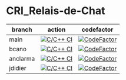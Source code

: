 # CRI_Relais-de-Chat
| branch       | action | codefactor |
|--------------|--------|------------|
| main         | [![C/C++ CI](https://github.com/BarbaraC12/CRI_Relais-de-Chat/actions/workflows/c-cpp.yml/badge.svg?branch=main)](https://github.com/BarbaraC12/CRI_Relais-de-Chat/actions/workflows/c-cpp.yml) | [![CodeFactor](https://www.codefactor.io/repository/github/barbarac12/cri_relais-de-chat/badge/main)](https://www.codefactor.io/repository/github/barbarac12/cri_relais-de-chat/overview/main) |
| bcano | [![C/C++ CI](https://github.com/BarbaraC12/CRI_Relais-de-Chat/actions/workflows/c-cpp.yml/badge.svg?branch=bcano)](https://github.com/BarbaraC12/CRI_Relais-de-Chat/actions/workflows/c-cpp.yml) | [![CodeFactor](https://www.codefactor.io/repository/github/barbarac12/cri_relais-de-chat/badge/bcano)](https://www.codefactor.io/repository/github/barbarac12/cri_relais-de-chat/overview/bcano) |
| anclarma | [![C/C++ CI](https://github.com/BarbaraC12/CRI_Relais-de-Chat/actions/workflows/c-cpp.yml/badge.svg?branch=anclarma)](https://github.com/BarbaraC12/CRI_Relais-de-Chat/actions/workflows/c-cpp.yml) | [![CodeFactor](https://www.codefactor.io/repository/github/barbarac12/cri_relais-de-chat/badge/anclarma)](https://www.codefactor.io/repository/github/barbarac12/cri_relais-de-chat/overview/anclarma) |
| jdidier | [![C/C++ CI](https://github.com/BarbaraC12/CRI_Relais-de-Chat/actions/workflows/c-cpp.yml/badge.svg?branch=jdidier)](https://github.com/BarbaraC12/CRI_Relais-de-Chat/actions/workflows/c-cpp.yml) | [![CodeFactor](https://www.codefactor.io/repository/github/barbarac12/cri_relais-de-chat/badge/jdidier)](https://www.codefactor.io/repository/github/barbarac12/cri_relais-de-chat/overview/jdidier) |
